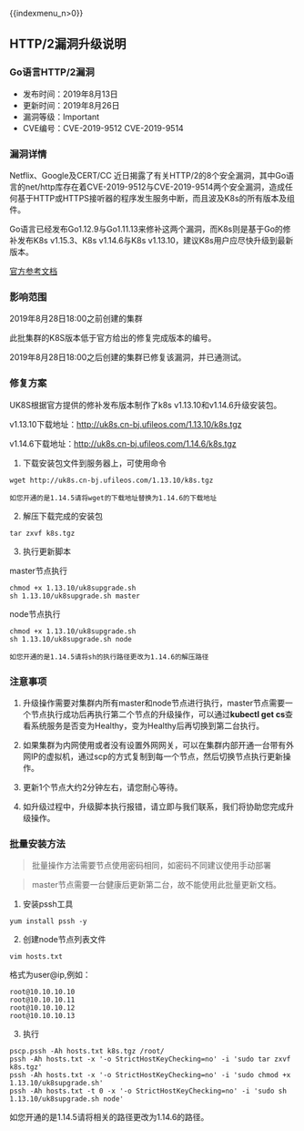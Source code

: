 {{indexmenu_n>0}}
## HTTP/2漏洞升级说明

### Go语言HTTP/2漏洞

* 发布时间：2019年8月13日
* 更新时间：2019年8月26日
* 漏洞等级：Important
* CVE编号：CVE-2019-9512  CVE-2019-9514

### 漏洞详情

Netflix、Google及CERT/CC 近日揭露了有关HTTP/2的8个安全漏洞，其中Go语言的net/http库存在着CVE-2019-9512与CVE-2019-9514两个安全漏洞，造成任何基于HTTP或HTTPS接听器的程序发生服务中断，而且波及K8s的所有版本及组件。

Go语言已经发布Go1.12.9与Go1.11.13来修补这两个漏洞，而K8s则是基于Go的修补发布K8s v1.15.3、K8s v1.14.6与K8s v1.13.10，建议K8s用户应尽快升级到最新版本。

[官方参考文档](https://groups.google.com/forum/#!topic/kubernetes-security-announce/wlHLHit1BqA)

### 影响范围

2019年8月28日18:00之前创建的集群

此批集群的K8S版本低于官方给出的修复完成版本的编号。

2019年8月28日18:00之后创建的集群已修复该漏洞，并已通测试。

### 修复方案

UK8S根据官方提供的修补发布版本制作了k8s v1.13.10和v1.14.6升级安装包。

v1.13.10下载地址：http://uk8s.cn-bj.ufileos.com/1.13.10/k8s.tgz

v1.14.6下载地址：http://uk8s.cn-bj.ufileos.com/1.14.6/k8s.tgz

1. 下载安装包文件到服务器上，可使用命令

```
wget http://uk8s.cn-bj.ufileos.com/1.13.10/k8s.tgz 
```

    如您开通的是1.14.5请将wget的下载地址替换为1.14.6的下载地址

2. 解压下载完成的安装包

```
tar zxvf k8s.tgz
```

3. 执行更新脚本

master节点执行

```
chmod +x 1.13.10/uk8supgrade.sh
sh 1.13.10/uk8supgrade.sh master
```

node节点执行

```
chmod +x 1.13.10/uk8supgrade.sh
sh 1.13.10/uk8supgrade.sh node
```

    如您开通的是1.14.5请将sh的执行路径更改为1.14.6的解压路径



### 注意事项

1. 升级操作需要对集群内所有master和node节点进行执行，master节点需要一个节点执行成功后再执行第二个节点的升级操作，可以通过**kubectl get cs**查看系统服务是否变为Healthy，变为Healthy后再切换到第二台执行。

2. 如果集群为内网使用或者没有设置外网网关，可以在集群内部开通一台带有外网IP的虚拟机，通过scp的方式复制到每一个节点，然后切换节点执行更新操作。

3. 更新1个节点大约2分钟左右，请您耐心等待。

4. 如升级过程中，升级脚本执行报错，请立即与我们联系，我们将协助您完成升级操作。


### 批量安装方法

> 批量操作方法需要节点使用密码相同，如密码不同建议使用手动部署

> master节点需要一台健康后更新第二台，故不能使用此批量更新文档。

1. 安装pssh工具

```
yum install pssh -y
```

2. 创建node节点列表文件

```
vim hosts.txt
```
格式为user@ip,例如：

```
root@10.10.10.10
root@10.10.10.11
root@10.10.10.12
root@10.10.10.13
```

3. 执行
```
pscp.pssh -Ah hosts.txt k8s.tgz /root/
pssh -Ah hosts.txt -x '-o StrictHostKeyChecking=no' -i 'sudo tar zxvf k8s.tgz'
pssh -Ah hosts.txt -x '-o StrictHostKeyChecking=no' -i 'sudo chmod +x 1.13.10/uk8supgrade.sh'
pssh -Ah hosts.txt -t 0 -x '-o StrictHostKeyChecking=no' -i 'sudo sh 1.13.10/uk8supgrade.sh node'
```
如您开通的是1.14.5请将相关的路径更改为1.14.6的路径。

